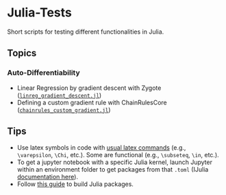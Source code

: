 # Julia-Tests

Short scripts for testing different functionalities in Julia.

## Topics

### Auto-Differentiability

- Linear Regression by gradient descent with Zygote ([`linreg_gradient_descent.jl`](linreg_gradient_descent.jl))
- Defining a custom gradient rule with ChainRulesCore ([`chainrules_custom_gradient.jl`](chainrules_custom_gradient.jl))

## Tips

- Use latex symbols in code with [usual latex commands](https://docs.julialang.org/en/v1/manual/unicode-input/) (e.g., `\varepsilon`, `\Chi`, etc.). Some are functional (e.g., `\subseteq`, `\in`, etc.).
- To get a jupyter notebook with a specific Julia kernel, launch Jupyter within an environment folder to get packages from that `.toml` (IJulia [documentation here](https://github.com/JuliaLang/IJulia.jl/blob/6de52233dc60e0decac25cc3afd805d24c6b719a/README.md#julia-projects)).
- Follow [this guide](https://julialang.org/contribute/developing_package/) to build Julia packages.
